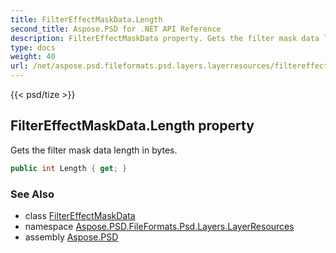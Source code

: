 ```yaml
---
title: FilterEffectMaskData.Length
second_title: Aspose.PSD for .NET API Reference
description: FilterEffectMaskData property. Gets the filter mask data length in bytes
type: docs
weight: 40
url: /net/aspose.psd.fileformats.psd.layers.layerresources/filtereffectmaskdata/length/
---
```

{{< psd/tize >}}
## FilterEffectMaskData.Length property

Gets the filter mask data length in bytes.

```csharp
public int Length { get; }
```

### See Also

* class [FilterEffectMaskData](../)
* namespace [Aspose.PSD.FileFormats.Psd.Layers.LayerResources](../../filtereffectmaskdata/)
* assembly [Aspose.PSD](../../../)


